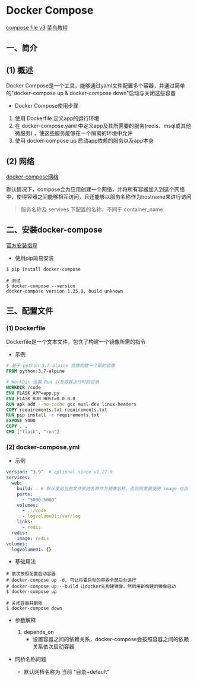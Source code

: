 # Docker Compose

[compose file v3](https://docs.docker.com/compose/compose-file/compose-file-v3/)
[菜鸟教程](https://www.runoob.com/docker/docker-compose.html)  

## 一、简介
## (1) 概述
Docker Compose是一个工具，能够通过yaml文件配置多个容器，并通过简单的"docker-compose up & docker-compose down"启动与关闭这些容器  

- Docker Compose使用步骤
1. 使用 Dockerfile 定义app的运行环境
2. 在 docker-compose.yaml 中定义app及其所需要的服务(redis、msql或其他微服务) ，使这些服务能够在一个隔离的环境中允许
3. 使用 docker-compose up 启动app依赖的服务以及app本身

## (2) 网络

[docker-compose网络](https://www.jianshu.com/p/c3d264994374)  

默认情况下，compose会为应用创建一个网络，并将所有容器加入到这个网络中，使得容器之间能够相互访问，且还能够以服务名称作为hostname来进行访问

> 服务名称及 servives 下配置的名称，不同于 container_name  


## 二、安装docker-compose
[官方安装指导](https://docs.docker.com/compose/install/)

- 使用pip简易安装

```shell
$ pip install docker-compose

# 测试
$ docker-compose --version  
docker-compose version 1.25.0, build unknown
```

## 三、配置文件
### (1) Dockerfile
Dockerfile是一个文本文件，包含了构建一个镜像所需的指令

- 示例

```dockerfile
# 基于 python:3.7-alpine 镜像构建一个新的镜像
FROM python:3.7-alpine 

# WorkDir 设置 Run 以及容器运行时的目录
WORKDIR /code 
ENV FLASK_APP=app.py
ENV FLASK_RUN_HOST=0.0.0.0
RUN apk add --no-cache gcc musl-dev linux-headers
COPY requirements.txt requirements.txt
RUN pip install -r requirements.txt
EXPOSE 5000
COPY . .
CMD ["flask", "run"]
```

### (2) docker-compose.yml
- 示例

```yml
version: "3.9"  # optional since v1.27.0
services:
  web:  
    build: . # 默认使用当前文件夹的名称作为镜像名称，否则则需要使用 image 给出
    ports:
      - "5000:5000"
    volumes:
      - .:/code
      - logvolume01:/var/log
    links:
      - redis
  redis:
    image: redis
volumes:
  logvolume01: {}
```

- 基础用法

```shell
# 依次按照配置启动容器
# docker-compose up -d, 可让将要启动的容器全部后台运行
# docker-compose up --build 让docker先构建镜像，然后用新构建的镜像启动
$ docker-compose up 

# 关闭容器并删除
$ docker-compose down
```
- 参数解释
   1. depends_on
      - 设置容器之间的依赖关系，docker-compose会按照容器之间的依赖关系依次启动容器

- 网桥名称问题
   - 默认网桥名称为 当前 "目录+default" 


